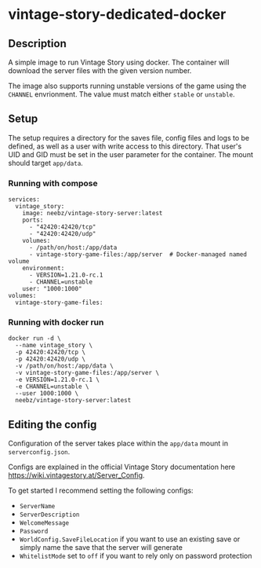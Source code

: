 # vintage-story-dedicated-docker

## Description
A simple image to run Vintage Story using docker. The container will download the server files with the given version number.

The image also supports running unstable versions of the game using the `CHANNEL` envrionment. The value must match either `stable` or `unstable`.

## Setup
The setup requires a directory for the saves file, config files and logs to be defined, as well as a user with write access to this directory. That user's UID and GID must be set in the user parameter for the container. The mount should target `app/data`.

### Running with compose
```
services:
  vintage_story:
    image: neebz/vintage-story-server:latest
    ports:
      - "42420:42420/tcp"
      - "42420:42420/udp"
    volumes:
      - /path/on/host:/app/data
      - vintage-story-game-files:/app/server  # Docker-managed named volume
    environment:
      - VERSION=1.21.0-rc.1
      - CHANNEL=unstable
    user: "1000:1000"
volumes:
  vintage-story-game-files:
```

### Running with docker run
```
docker run -d \
  --name vintage_story \
  -p 42420:42420/tcp \
  -p 42420:42420/udp \
  -v /path/on/host:/app/data \
  -v vintage-story-game-files:/app/server \
  -e VERSION=1.21.0-rc.1 \
  -e CHANNEL=unstable \
  --user 1000:1000 \
  neebz/vintage-story-server:latest
```

## Editing the config
Configuration of the server takes place within the `app/data` mount in `serverconfig.json`.

Configs are explained in the official Vintage Story documentation here https://wiki.vintagestory.at/Server_Config.

To get started I recommend setting the following configs:
* `ServerName`
* `ServerDescription`
* `WelcomeMessage`
* `Password`
* `WorldConfig.SaveFileLocation` if you want to use an existing save or simply name the save that the server will generate
* `WhitelistMode` set to `off` if you want to rely only on password protection
